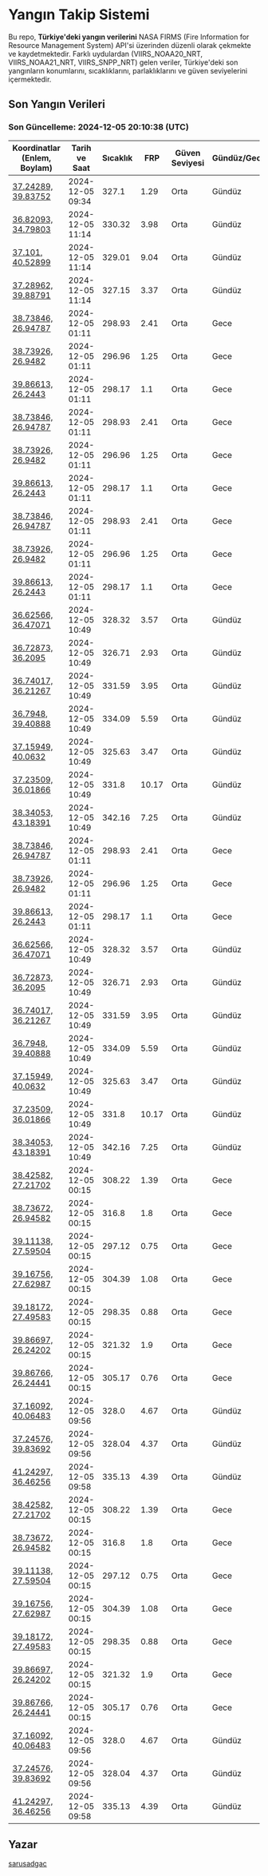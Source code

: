 # Yangın Takip Sistemi

Bu repo, **Türkiye'deki yangın verilerini** NASA FIRMS (Fire Information for Resource Management System) API'si üzerinden düzenli olarak çekmekte ve kaydetmektedir. Farklı uydulardan (VIIRS_NOAA20_NRT, VIIRS_NOAA21_NRT, VIIRS_SNPP_NRT) gelen veriler, Türkiye'deki son yangınların konumlarını, sıcaklıklarını, parlaklıklarını ve güven seviyelerini içermektedir.

## Son Yangın Verileri
### Son Güncelleme: 2024-12-05 20:10:38 (UTC)

| Koordinatlar (Enlem, Boylam) | Tarih ve Saat | Sıcaklık | FRP | Güven Seviyesi | Gündüz/Gece |
|-----------------------------|----------------|----------|-----|----------------|-------------|
| [37.24289, 39.83752](https://www.google.com/maps?q=37.24289,39.83752) | 2024-12-05 09:34 | 327.1 | 1.29 | Orta | Gündüz |
| [36.82093, 34.79803](https://www.google.com/maps?q=36.82093,34.79803) | 2024-12-05 11:14 | 330.32 | 3.98 | Orta | Gündüz |
| [37.101, 40.52899](https://www.google.com/maps?q=37.101,40.52899) | 2024-12-05 11:14 | 329.01 | 9.04 | Orta | Gündüz |
| [37.28962, 39.88791](https://www.google.com/maps?q=37.28962,39.88791) | 2024-12-05 11:14 | 327.15 | 3.37 | Orta | Gündüz |
| [38.73846, 26.94787](https://www.google.com/maps?q=38.73846,26.94787) | 2024-12-05 01:11 | 298.93 | 2.41 | Orta | Gece |
| [38.73926, 26.9482](https://www.google.com/maps?q=38.73926,26.9482) | 2024-12-05 01:11 | 296.96 | 1.25 | Orta | Gece |
| [39.86613, 26.2443](https://www.google.com/maps?q=39.86613,26.2443) | 2024-12-05 01:11 | 298.17 | 1.1 | Orta | Gece |
| [38.73846, 26.94787](https://www.google.com/maps?q=38.73846,26.94787) | 2024-12-05 01:11 | 298.93 | 2.41 | Orta | Gece |
| [38.73926, 26.9482](https://www.google.com/maps?q=38.73926,26.9482) | 2024-12-05 01:11 | 296.96 | 1.25 | Orta | Gece |
| [39.86613, 26.2443](https://www.google.com/maps?q=39.86613,26.2443) | 2024-12-05 01:11 | 298.17 | 1.1 | Orta | Gece |
| [38.73846, 26.94787](https://www.google.com/maps?q=38.73846,26.94787) | 2024-12-05 01:11 | 298.93 | 2.41 | Orta | Gece |
| [38.73926, 26.9482](https://www.google.com/maps?q=38.73926,26.9482) | 2024-12-05 01:11 | 296.96 | 1.25 | Orta | Gece |
| [39.86613, 26.2443](https://www.google.com/maps?q=39.86613,26.2443) | 2024-12-05 01:11 | 298.17 | 1.1 | Orta | Gece |
| [36.62566, 36.47071](https://www.google.com/maps?q=36.62566,36.47071) | 2024-12-05 10:49 | 328.32 | 3.57 | Orta | Gündüz |
| [36.72873, 36.2095](https://www.google.com/maps?q=36.72873,36.2095) | 2024-12-05 10:49 | 326.71 | 2.93 | Orta | Gündüz |
| [36.74017, 36.21267](https://www.google.com/maps?q=36.74017,36.21267) | 2024-12-05 10:49 | 331.59 | 3.95 | Orta | Gündüz |
| [36.7948, 39.40888](https://www.google.com/maps?q=36.7948,39.40888) | 2024-12-05 10:49 | 334.09 | 5.59 | Orta | Gündüz |
| [37.15949, 40.0632](https://www.google.com/maps?q=37.15949,40.0632) | 2024-12-05 10:49 | 325.63 | 3.47 | Orta | Gündüz |
| [37.23509, 36.01866](https://www.google.com/maps?q=37.23509,36.01866) | 2024-12-05 10:49 | 331.8 | 10.17 | Orta | Gündüz |
| [38.34053, 43.18391](https://www.google.com/maps?q=38.34053,43.18391) | 2024-12-05 10:49 | 342.16 | 7.25 | Orta | Gündüz |
| [38.73846, 26.94787](https://www.google.com/maps?q=38.73846,26.94787) | 2024-12-05 01:11 | 298.93 | 2.41 | Orta | Gece |
| [38.73926, 26.9482](https://www.google.com/maps?q=38.73926,26.9482) | 2024-12-05 01:11 | 296.96 | 1.25 | Orta | Gece |
| [39.86613, 26.2443](https://www.google.com/maps?q=39.86613,26.2443) | 2024-12-05 01:11 | 298.17 | 1.1 | Orta | Gece |
| [36.62566, 36.47071](https://www.google.com/maps?q=36.62566,36.47071) | 2024-12-05 10:49 | 328.32 | 3.57 | Orta | Gündüz |
| [36.72873, 36.2095](https://www.google.com/maps?q=36.72873,36.2095) | 2024-12-05 10:49 | 326.71 | 2.93 | Orta | Gündüz |
| [36.74017, 36.21267](https://www.google.com/maps?q=36.74017,36.21267) | 2024-12-05 10:49 | 331.59 | 3.95 | Orta | Gündüz |
| [36.7948, 39.40888](https://www.google.com/maps?q=36.7948,39.40888) | 2024-12-05 10:49 | 334.09 | 5.59 | Orta | Gündüz |
| [37.15949, 40.0632](https://www.google.com/maps?q=37.15949,40.0632) | 2024-12-05 10:49 | 325.63 | 3.47 | Orta | Gündüz |
| [37.23509, 36.01866](https://www.google.com/maps?q=37.23509,36.01866) | 2024-12-05 10:49 | 331.8 | 10.17 | Orta | Gündüz |
| [38.34053, 43.18391](https://www.google.com/maps?q=38.34053,43.18391) | 2024-12-05 10:49 | 342.16 | 7.25 | Orta | Gündüz |
| [38.42582, 27.21702](https://www.google.com/maps?q=38.42582,27.21702) | 2024-12-05 00:15 | 308.22 | 1.39 | Orta | Gece |
| [38.73672, 26.94582](https://www.google.com/maps?q=38.73672,26.94582) | 2024-12-05 00:15 | 316.8 | 1.8 | Orta | Gece |
| [39.11138, 27.59504](https://www.google.com/maps?q=39.11138,27.59504) | 2024-12-05 00:15 | 297.12 | 0.75 | Orta | Gece |
| [39.16756, 27.62987](https://www.google.com/maps?q=39.16756,27.62987) | 2024-12-05 00:15 | 304.39 | 1.08 | Orta | Gece |
| [39.18172, 27.49583](https://www.google.com/maps?q=39.18172,27.49583) | 2024-12-05 00:15 | 298.35 | 0.88 | Orta | Gece |
| [39.86697, 26.24202](https://www.google.com/maps?q=39.86697,26.24202) | 2024-12-05 00:15 | 321.32 | 1.9 | Orta | Gece |
| [39.86766, 26.24441](https://www.google.com/maps?q=39.86766,26.24441) | 2024-12-05 00:15 | 305.17 | 0.76 | Orta | Gece |
| [37.16092, 40.06483](https://www.google.com/maps?q=37.16092,40.06483) | 2024-12-05 09:56 | 328.0 | 4.67 | Orta | Gündüz |
| [37.24576, 39.83692](https://www.google.com/maps?q=37.24576,39.83692) | 2024-12-05 09:56 | 328.04 | 4.37 | Orta | Gündüz |
| [41.24297, 36.46256](https://www.google.com/maps?q=41.24297,36.46256) | 2024-12-05 09:58 | 335.13 | 4.39 | Orta | Gündüz |
| [38.42582, 27.21702](https://www.google.com/maps?q=38.42582,27.21702) | 2024-12-05 00:15 | 308.22 | 1.39 | Orta | Gece |
| [38.73672, 26.94582](https://www.google.com/maps?q=38.73672,26.94582) | 2024-12-05 00:15 | 316.8 | 1.8 | Orta | Gece |
| [39.11138, 27.59504](https://www.google.com/maps?q=39.11138,27.59504) | 2024-12-05 00:15 | 297.12 | 0.75 | Orta | Gece |
| [39.16756, 27.62987](https://www.google.com/maps?q=39.16756,27.62987) | 2024-12-05 00:15 | 304.39 | 1.08 | Orta | Gece |
| [39.18172, 27.49583](https://www.google.com/maps?q=39.18172,27.49583) | 2024-12-05 00:15 | 298.35 | 0.88 | Orta | Gece |
| [39.86697, 26.24202](https://www.google.com/maps?q=39.86697,26.24202) | 2024-12-05 00:15 | 321.32 | 1.9 | Orta | Gece |
| [39.86766, 26.24441](https://www.google.com/maps?q=39.86766,26.24441) | 2024-12-05 00:15 | 305.17 | 0.76 | Orta | Gece |
| [37.16092, 40.06483](https://www.google.com/maps?q=37.16092,40.06483) | 2024-12-05 09:56 | 328.0 | 4.67 | Orta | Gündüz |
| [37.24576, 39.83692](https://www.google.com/maps?q=37.24576,39.83692) | 2024-12-05 09:56 | 328.04 | 4.37 | Orta | Gündüz |
| [41.24297, 36.46256](https://www.google.com/maps?q=41.24297,36.46256) | 2024-12-05 09:58 | 335.13 | 4.39 | Orta | Gündüz |

## Yazar

[sarusadgac](https://x.com/sarusadgac)
